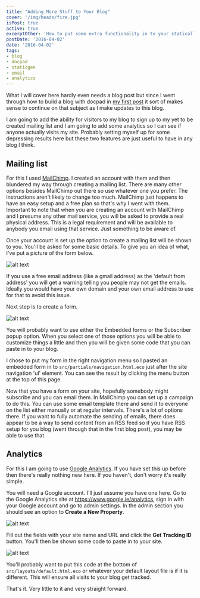 ```yaml
---
title: "Adding More Stuff to Your Blog"
cover: '/img/heads/fire.jpg'
isPost: true
active: true
excerptOther: 'How to put some extra functionality in to your statically generated docpad blog.'
postDate: '2016-04-02'
date: '2016-04-02'
tags:
- blog
- docpad
- staticgen
- email
- analytics
---
```


What I will cover here hardly even needs a blog post but since I went through how to build a blog with docpad in [my first post](http://ruairitobrien.github.io/2016/04/to-make-a-blog/) it sort of makes sense to continue on that subject as I make updates to this blog.

I am going to add the ability for visitors to my blog to sign up to my yet to be created mailing list and I am going to add some analytics so I can see if anyone actually visits my site. Probably setting myself up for some depressing results here but these two features are just useful to have in any blog I think.

## Mailing list

For this I used [MailChimp](http://mailchimp.com/). I created an account with them and then blundered my way through creating a mailing list. There are many other options besides MailChimp out there so use whatever one you prefer. The instructions aren't likely to change too much. MailChimp just happens to have an easy setup and a free plan so that's why I went with them. Important to note that when you are creating an account with MailChimp and I presume any other mail service, you will be asked to provide a real physical address. This is a legal requirement and will be available to anybody you email using that service. Just something to be aware of.

Once your account is set up the option to create a mailing list will be shown to you. You'll be asked for some basic details. To give you an idea of what, I've put a picture of the form below.

![alt text](/img/adding-more-stuff-to-your-blog/create-list.png "Create List")

If you use a free email address (like a gmail address) as the 'default from address' you will get a warning telling you people may not get the emails. Ideally you would have your own domain and your own email address to use for that to avoid this issue.

Next step is to create a form.

![alt text](/img/adding-more-stuff-to-your-blog/create-form.png "Create Form")

You will probably want to use either the Embedded forms or the Subscriber popup option. When you select one of those options you will be able to customize things a little and then you will be given some code that you can paste in to your blog.

I chose to put my form in the right navigation menu so I pasted an embedded form in to `src/partials/navigation.html.eco` just after the site navigation 'ul' element. You can see the result by clicking the menu button at the top of this page.

Now that you have a form on your site, hopefully somebody might subscribe and you can email them. In MailChimp you can set up a campaign to do this. You can use some email template there and send it to everyone on the list either manually or at regular intervals. There's a lot of options there. If you want to fully automate the sending of emails, there does appear to be a way to send content from an RSS feed so if you have RSS setup for you blog (went through that in the first blog post), you may be able to use that.

## Analytics

For this I am going to use [Google Analytics](https://www.google.ie/analytics/). If you have set this up before then there's really nothing new here. If you haven't, don't worry it's really simple.

You will need a Google account. I'll just assume you have one here. Go to the Google Analytics site at https://www.google.ie/analytics, sign in with your Google account and go to admin settings. In the admin section you should see an option to **Create a New Property**.

![alt text](/img/adding-more-stuff-to-your-blog/create-property.png "Create Property")

Fill out the fields with your site name and URL and click the **Get Tracking ID** button. You'll then be shown some code to paste in to your site.

![alt text](/img/adding-more-stuff-to-your-blog/tracking-id.png "Tracking ID")

You'll probably want to put this code at the bottom of `src/layouts/default.html.eco` or whatever your default layout file is if it is different. This will ensure all visits to your blog get tracked.


That's it. Very little to it and very straight forward.
